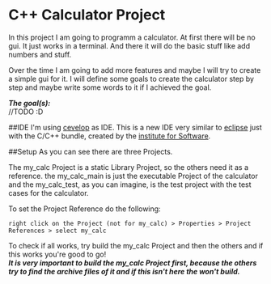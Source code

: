 # C++ Calculator Project
In this project I am going to programm a calculator. At first there will be no gui. It just works in a terminal. And there it will do the basic stuff like add numbers and stuff. 

Over the time I am going to add more features and maybe I will try to create a simple gui for it. I will define some goals to create the calculator step by step and maybe write some words to it if I achieved the goal.

***The goal(s):***
<br/>//TODO :D

##IDE
I'm using [cevelop](https://www.cevelop.com) as IDE. This is a new IDE very similar to [eclipse](https://eclipse.org) just with the C/C++ bundle, created by the [institute for Software](http://ifs.hsr.ch).

##Setup
As you can see there are three Projects.

The my_calc Project is a static Library Project, so the others need it as a reference. the my_calc_main is just the executable Project of the calculator and the my_calc_test, as you can imagine, is the test project with the test cases for the calculator.

To set the Project Reference do the following:

	right click on the Project (not for my_calc) > Properties > Project References > select my_calc

To check if all works, try build the my_calc Project and then the others and if this works you're good to go!<br />
***It is very important to build the my_calc Project first, because the others try to find the archive files of it and if this isn't here the won't build.***